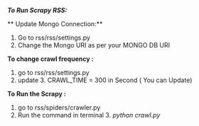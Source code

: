 ***To Run Scrapy RSS:***

** Update Mongo Connection:**
1. Go to rss/rss/settings.py
2. Change the Mongo URI as per your MONGO DB URI

**To  change crawl frequency :**
1. go to rss/rss/settings.py
2. update 
   3. CRAWL_TIME = 300 in Second ( You can Update)

**To Run the Scrapy :**

1. go to rss/spiders/crawler.py
2. Run the command in terminal 
   3. *python crawl.py*



